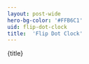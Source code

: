 ```yaml
---
layout: post-wide
hero-bg-color: '#FFB6C1'
uid: flip-dot-clock
title:  'Flip Dot Clock'
---
```


<p>{title}</p>
